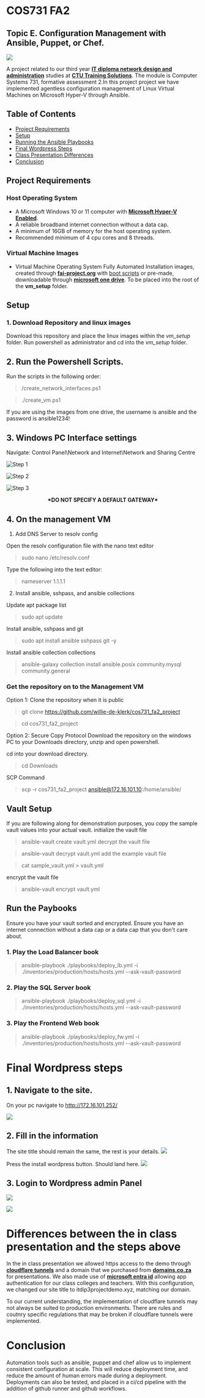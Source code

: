 # COS731 FA2
## Topic E. Configuration Management with Ansible, Puppet, or Chef. 

![](./pictures/lab_diagram.drawio.png)

A project related to our third year **[IT diploma network design and administration](https://allqs.saqa.org.za/showQualification.php?id=91927)** studies at **[CTU Training Solutions](https://ctutraining.ac.za/)**. The module is Computer Systems 731, formative assessment 2.In this project project we have implemented agentless configuration management of Linux Virtual Machines on Microsoft Hyper-V through Ansible. 


## Table of Contents

<ul>
 <li><a href="#project-requirements">Project Requirements</a></li>
 <li><a href="#setup">Setup</a></li>
 <li><a href="#run-the-paybooks">Running the Ansible Playbooks</a></li>
 <li><a href="#final-wordpress-steps">Final Wordpress Steps</a></li>
 <li><a href="#differences-between-the-in-class-presentation-and-the-steps-above">Class Presentation Differences</a></li>
 <li><a href="#conclusion">Conclusion</a></li>
</ul>

## Project Requirements
### Host Operating System
- A Microsoft Windows 10 or 11 computer with **[Microsoft Hyper-V Enabled](https://learn.microsoft.com/en-us/windows-server/virtualization/hyper-v/get-started/install-hyper-v?pivots=windows)**. 
- A reliable broadband internet connection without a data cap.
- A minimum of 16GB of memory for the host operating system.
- Recommended minimum of 4 cpu cores and 8 threads. 

### Virtual Machine Images
- Virtual Machine Operating System Fully Automated Installation images, created through **[fai-project.org](https://fai-project.org/FAIme/)** with <a href="/fai_debian_x11_image_additions/">boot scripts</a> or pre-made, downloadable through **[microsoft one drive](https://ctucareerco-my.sharepoint.com/:f:/g/personal/20230254_ctucareer_co_za/EuH9fsd9lTVAnsdlGAD8oX0BhkIOBjqHfTqUnmr0nSTSeA?e=hkIUjv)**. To be placed into the root of the **vm_setup** folder.

## Setup 
### 1. Download Repository and linux images
Download this repository and place the linux images within the *vm_setup* folder. Run powershell as administrator and cd into the *vm_setup* folder. 

## 2. Run the Powershell Scripts. 
Run the scripts in the following order:

> /create_network_interfaces.ps1

> ./create_vm.ps1

If you are using the images from one drive, the username is ansible and the password is ansible1234!

## 3. Windows PC Interface settings

Navigate: Control Panel\Network and Internet\Network and Sharing Centre

![Step 1](./pictures/project_wan_sw_1.png)

![Step 2](./pictures/project_wan_sw_2.png)

![Step 3](./pictures/project_wan_sw_3.png)

<center><b>*DO NOT SPECIFY A DEFAULT GATEWAY*</b></center>

## 4. On the management VM
1. Add DNS Server to resolv config

Open the resolv configuration file with the nano text editor
> sudo nano /etc/resolv.conf

Type the following into the text editor: 
> nameserver 1.1.1.1

2. Install ansible, sshpass, and ansible collections

Update apt package list
> sudo apt update

Install ansible, sshpass and git
> sudo apt install ansible sshpass git -y

Install ansible collection collections
> ansible-galaxy collection install ansible.posix community.mysql community.general

### Get the repository on to the Management VM

Option 1: Clone the repository when it is public
> git clone https://github.com/willie-de-klerk/cos731_fa2_project

> cd cos731_fa2_project

Option 2: Secure Copy Protocol
Download the repository on the windows PC to your Downloads directory, unzip and open powershell.

cd into your download directory. 
> cd Downloads

SCP Command
> scp -r cos731_fa2_project ansible@172.16.101.10:/home/ansible/

## Vault Setup
If you are following along for demonstration purposes, you copy the sample vault values into your actual vault. 
initialize the vault file

> ansible-vault create vault.yml
decrypt the vault file

> ansible-vault decrypt vault.yml
add the example vault file

> cat sample_vault.yml > vault.yml

encrypt the vault file
> ansible-vault encrypt vault.yml

## Run the Paybooks
Ensure you have your vault sorted and encrypted. Ensure you have an internet connection without a data cap or a data cap that you don't care about. 

### 1. Play the Load Balancer book
> ansible-playbook ./playbooks/deploy_lb.yml -i ./inventories/production/hosts/hosts.yml --ask-vault-password

### 2. Play the SQL Server book
> ansible-playbook ./playbooks/deploy_sql.yml -i ./inventories/production/hosts/hosts.yml --ask-vault-password

### 3. Play the Frontend Web book
> ansible-playbook ./playbooks/deploy_fw.yml -i ./inventories/production/hosts/hosts.yml --ask-vault-password


# Final Wordpress steps

## 1. Navigate to the site. 
On your pc navigate to http://172.16.101.252/

![](./pictures/wp_install_welcome_1.png)

## 2. Fill in the information
The site title should remain the same, the rest is your details. 
![](./pictures/wp_install_welcome_2.png)

Press the install wordpress button. Should land here. 
![](./pictures/wp_install_success.png)

## 3. Login to Wordpress admin Panel

![](./pictures/wp_login.png)

![](./pictures/wp_admin_panel.png)


# Differences between the in class presentation and the steps above

In the in class presentation we allowed https access to the demo through **[cloudflare tunnels](https://developers.cloudflare.com/cloudflare-one/connections/connect-networks/)** and a domain that we purchased from **[domains.co.za](https://www.domains.co.za)** for presentations. We also made use of **[microsoft entra id](https://www.microsoft.com/en-us/security/business/identity-access/microsoft-entra-id)** allowing app authentication for our class colleges and teachers. With this configuration, we changed our site title to itdip3projectdemo.xyz, matching our domain.  

To our current understanding, the implementation of cloudflare tunnels may not always be suited to production environments. There are rules and coutnry specific regulations that may be broken if cloudflare tunnels were implemented. 

# Conclusion
Automation tools such as ansible, puppet and chef allow us to implement consistent configuration at scale. This will reduce deployment time, and reduce the amount of human errors made during a deployment. Deployments can also be tested, and placed in a ci/cd pipeline with the addition of github runner and github workflows.  




